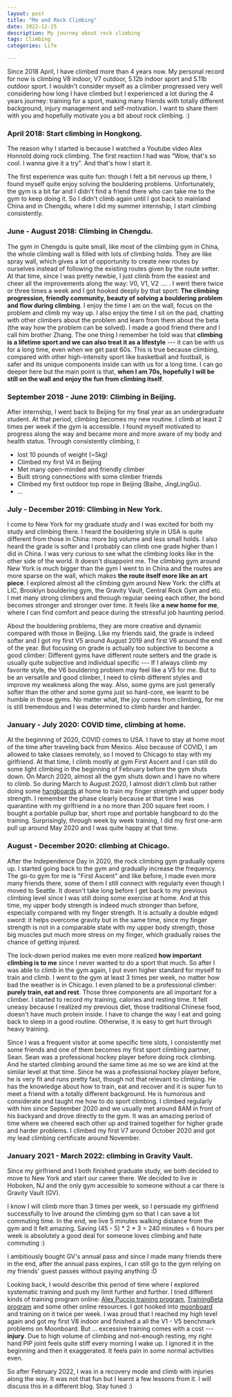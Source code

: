 ```yaml
---
layout: post
title: "Me and Rock Climbing"
date: 2022-12-25
description: My journey about rock climbing
tags: Climbing
categories: Life

---
```


Since 2018 April, I have climbed more than 4 years now. My personal record for now is climbing V8 indoor, V7 outdoor, 5.12b indoor sport and 5.11b outdoor sport. I wouldn't consider myself as a climber progressed very well considering how long I have climbed but I experienced a lot during the 4 years journey: training for a sport, making many friends with totally different background, injury management and self-motivation. I want to share them with you and hopefully motivate you a bit about rock climbing. :) 

### April 2018: Start climbing in Hongkong.
The reason why I started is because I watched a Youtube video Alex Honnold doing rock climbing. The first reaction I had was “Wow, that's so cool. I wanna give it a try". And that's how I start it.

The first experience was quite fun: though I felt a bit nervous up there, I found myself quite enjoy solving the bouldering problems. Unfortunately, the gym is a bit far and I didn't find a friend there who can take me to the gym to keep doing it. So I didn't climb again until I got back to mainland China and in Chengdu, where I did my summer internship, I start climbing consistently.


### June - August 2018: Climbing in Chengdu.
The gym in Chengdu is quite small, like most of the climbing gym in China, the whole climbing wall is filled with lots of climbing holds. They are like spray wall, which gives a lot of opportunity to create new routes by ourselves instead of following the existing routes given by the route setter. At that time, since I was pretty newbie, I just climb from the easiest and cheer all the improvements along the way: V0, V1, V2 .... . I went there twice or three times a week and I got hooked deeply by that sport: **The climbing progression, friendly community, beauty of solving a bouldering problem and flow during climbing**. I enjoy the time I am on the wall, focus on the problem and climb my way up. I also enjoy the time I sit on the pad, chatting with other climbers about the problem and learn from them about the beta (the way how the problem can be solved). I made a good friend there and I call him brother Zhang. The one thing I remember he told was that **climbing is a lifetime sport and we can also treat it as a lifestyle** --- it can be with us for a long time, even when we get past 60s. This is true because climbing, compared with other high-intensity sport like basketball and football, is safer and its unique components inside can with us for a long time. I can go deeper here but the main point is that, **when I am 70s, hopefully I will be still on the wall and enjoy the fun from climbing itself**.


### September 2018 - June 2019: Climbing in Beijing.

After internship, I went back to Beijing for my final year as an undergraduate student. At that period, climbing becomes my new routine. I climb at least 2 times per week if the gym is accessible. I found myself motivated to progress along the way and became more and more aware of my body and health status. Through consistently climbing, I:
  - lost 10 pounds of weight (~5kg)
  - Climbed my first V4 in Beijing
  - Met many open-minded and friendly climber
  - Built strong connections with some climber friends
  - Climbed my first outdoor top rope in Beijing (Baihe, JingLingGu).
  - ...

### July - December 2019: Climbing in New York.

I come to New York for my graduate study and I was excited for both my study and climbing there. I heard the bouldering style in USA is quite different from those in China: more big volume and less small holds. I also heard the grade is softer and I probably can climb one grade higher than I did in China. I was very curious to see what the climbing looks like in the other side of the world. It doesn't disappoint me. The climbing gym around New York is much bigger than the gym I went to in China and the routes are more sparse on the wall, which makes **the route itself more like an art piece**. I explored almost all the climbing gym around New York: the cliffs at LIC, Brooklyn bouldering gym, the Gravity Vault, Central Rock Gym and etc. I met many strong climbers and through regular seeing each other, the bond becomes stronger and stronger over time. It feels like **a new home for me**, where I can find comfort and peace during the stressful job haunting period. 

About the bouldering problems, they are more creative and dynamic compared with those in Beijing. Like my friends said, the grade is indeed softer and I got my first V5 around August 2019 and first V6 around the end of the year. But focusing on grade is actually too subjective to become a good climber: Different gyms have different route setters and the grade is usually quite subjective and individual specific --- If I always climb my favorite style, the V6 bouldering problem may feel like a V5 for me. But to be an versatile and good climber, I need to climb different styles and improve my weakness along the way. Also, some gyms are just generally softer than the other and some gyms just so hard-core, we learnt to be humble in those gyms. No matter what, the joy comes from climbing, for me is still tremendous and I was determined to climb harder and harder.

### January - July 2020: COVID time, climbing at home.
At the beginning of 2020, COVID comes to USA. I have to stay at home most of the time after traveling back from Mexico. Also because of COVID, I am allowed to take classes remotely, so I moved to Chicago to stay with my girlfriend. At that time, I climb mostly at gym First Ascent and I can still do some light climbing in the beginning of February before the gym shuts down. On March 2020, almost all the gym shuts down and I have no where to climb. So during March to August 2020, I almost didn't climb but rather doing some [hangboards](https://www.rei.com/learn/expert-advice/how-to-use-a-hangboard-to-train-for-rock-climbing.html) at home to train my finger strength and upper body strength. I remember the phase clearly because at that time I was quarantine with my girlfriend in a no more than 200 square feet room. I bought a portable pullup bar, short rope and portable hangboard to do the training. Surprisingly, through week by week training, I did my first one-arm pull up around May 2020 and I was quite happy at that time.

### August - December 2020: climbing at Chicago.
After the Independence Day in 2020, the rock climbing gym gradually opens up. I started going back to the gym and gradually increase the frequency. The go-to gym for me is "First Ascent" and like before, I made even more many friends there, some of them I still connect with regularly even though I moved to Seattle. It doesn't take long before I get back to my previous climbing level since I was still doing some exercise at home. And at this time, my upper body strength is indeed much stronger than before, especially compared with my finger strength. It is actually a double edged sword: it helps overcome gravity but in the same time, since my finger strength is not in a comparable state with my upper body strength, those big muscles put much more stress on my finger, which gradually raises the chance of getting injured. 

The lock-down period makes me even more realized **how important climbing is to me** since I never wanted to do a sport that much. So after I was able to climb in the gym again, I put even higher standard for myself to train and climb. I went to the gym at least 3 times per week, no matter how bad the weather is in Chicago. I even planed to be a professional climber: **purely train, eat and rest**. Those three components are all important for a climber. I started to record my training, calories and resting time. It felt uneasy because I realized my previous diet, those traditional Chinese food, doesn't have much protein inside. I have to change the way I eat and going back to sleep in a good routine. Otherwise, it is easy to get hurt through heavy training.

Since I was a frequent visitor at some specific time slots, I consistently met some friends and one of them becomes my first sport climbing partner, Sean. Sean was a professional hockey player before doing rock climbing. And he started climbing around the same time as me so we are kind at the similar level at that time. Since he was a professional hockey player before, he is very fit and runs pretty fast, though not that relevant to climbing. He has the knowledge about how to train, eat and recover and it is super fun to meet a friend with a totally different background. He is humorous and considerate and taught me how to do sport climbing. I climbed regularly with him since September 2020 and we usually met around 8AM in front of his backyard and drove directly to the gym. It was an amazing period of time where we cheered each other up and trained together for higher grade and harder problems. I climbed my first V7 around October 2020 and got my lead climbing certificate around November. 

### January 2021 - March 2022: climbing in Gravity Vault.
Since my girlfriend and I both finished graduate study, we both decided to move to New York and start our career there. We decided to live in Hoboken, NJ and the only gym accessible to someone without a car there is Gravity Vault (GV).

I know I will climb more than 3 times per week, so I persuade my girlfriend successfully to live around the climbing gym so that I can save a lot commuting time. In the end, we live 5 minutes walking distance from the gym and it felt amazing. Saving (45 - 5) * 2 * 3 = 240 minutes = 6 hours per week is absolutely a good deal for someone loves climbing and hate commuting :) 

I ambitiously bought GV's annual pass and since I made many friends there in the end, after the annual pass expires, I can still go to the gym relying on my friends' guest passes without paying anything :D 

Looking back, I would describe this period of time where I explored systematic training and push my limit further and further. I tried different kinds of training program online: [Alex Puccio training program](https://www.macrofit.co/climberfit/), [TrainingBeta program](https://www.trainingbeta.com/bouldering-strength-and-power-program/) and some other online resources. I got hooked into [moonboard](https://www.moonboard.com/) and training on it twice per week. I was proud that I reached my high level again and got my first V8 indoor and finished a all the V1 - V5 benchmark problems on Moonboard. But ...  excessive training comes with a cost --- **injury**. Due to high volume of climbing and not-enough resting, my right hand PIP joint feels quite stiff every morning I wake up. I ignored it in the beginning and then it exaggerated. It feels pain in some normal activities even.  

So after February 2022, I was in a recovery mode and climb with injuries along the way. It was not that fun but I learnt a few lessons from it. I will discuss this in a different blog. Stay tuned :)
